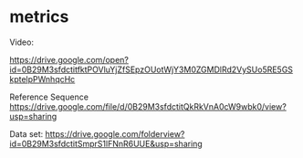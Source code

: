 # metrics

Video:

https://drive.google.com/open?id=0B29M3sfdctitfktPOVluYjZfSEpzOUotWjY3M0ZGMDlRd2VySUo5RE5GSkptelpPWnhqcHc

Reference Sequence
https://drive.google.com/file/d/0B29M3sfdctitQkRkVnA0cW9wbk0/view?usp=sharing

Data set:
https://drive.google.com/folderview?id=0B29M3sfdctitSmprS1lFNnR6UUE&usp=sharing

